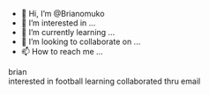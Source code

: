 - 👋 Hi, I’m @Brianomuko
- 👀 I’m interested in ...
- 🌱 I’m currently learning ...
- 💞️ I’m looking to collaborate on ...
- 📫 How to reach me ...

<!---
Brianomuko/Brianomuko is a ✨ special ✨ repository because its `README.md` (this file) appears on your GitHub profile.
You can click the Preview link to take a look at your changes.
--->
brian   
interested in football
learning
collaborated 
thru email
